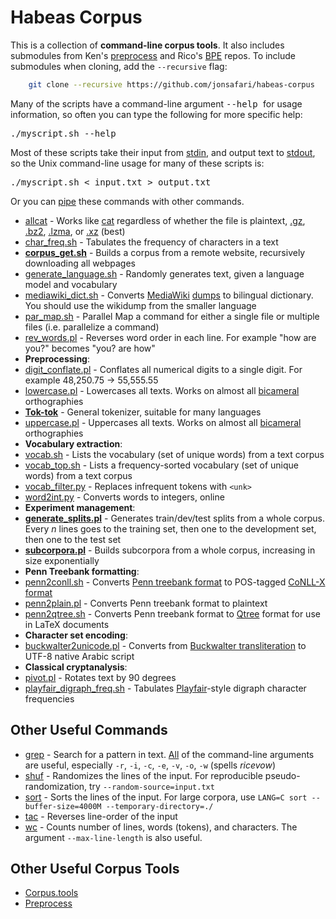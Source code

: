 # Habeas Corpus
This is a collection of **command-line corpus tools**.
It also includes submodules from Ken's [preprocess](https://github.com/kpu/preprocess) and Rico's [BPE](https://github.com/rsennrich/subword-nmt) repos. To include submodules when cloning, add the `--recursive` flag:

```bash
    git clone --recursive https://github.com/jonsafari/habeas-corpus
```

Many of the scripts have a command-line argument <tt> --help </tt> for usage information, so often you can type the following for more specific help: <pre>./myscript.sh --help</pre>
Most of these scripts take their input from [stdin][], and output text to [stdout][], so the Unix command-line usage for many of these scripts is: <pre>./myscript.sh < input.txt > output.txt</pre>
Or you can [pipe][] these commands with other commands.

* [allcat](allcat) - Works like [cat] regardless of whether the file is plaintext, [.gz], [.bz2], [.lzma], or [.xz] (best)
* [char_freq.sh](char_freq.sh) - Tabulates the frequency of characters in a text
* **[corpus_get.sh](corpus_get.sh)** - Builds a corpus from a remote website, recursively downloading all webpages
* [generate_language.sh](generate_language.sh) - Randomly generates text, given a language model and vocabulary
* [mediawiki_dict.sh](mediawiki_dict.sh) - Converts [MediaWiki] [dumps] to bilingual dictionary.  You should use the wikidump from the smaller language
* [par_map.sh](par_map.sh) - Parallel Map a command for either a single file or multiple files (i.e. parallelize a command)
* [rev_words.pl](rev_words.pl) - Reverses word order in each line.  For example "how are you?" becomes "you? are how"
* **Preprocessing**:
 * [digit_conflate.pl](digit_conflate.pl) - Conflates all numerical digits to a single digit.  For example 48,250.75  -&gt; 55,555.55
 * [lowercase.pl](lowercase.pl) - Lowercases all texts.  Works on almost all [bicameral] orthographies
 * **[Tok-tok](https://github.com/jonsafari/tok-tok)** - General tokenizer, suitable for many languages
 * [uppercase.pl](uppercase.pl) - Uppercases all texts.  Works on almost all [bicameral] orthographies
* **Vocabulary extraction**:
 * [vocab.sh](vocab.sh) - Lists the vocabulary (set of unique words) from a text corpus
 * [vocab_top.sh](vocab_top.sh) - Lists a frequency-sorted vocabulary (set of unique words) from a text corpus
 * [vocab_filter.py](vocab_filter.py) - Replaces infrequent tokens with `<unk>`
 * [word2int.py](word2int.py) - Converts words to integers, online
* **Experiment management**:
 * **[generate_splits.pl](generate_splits.pl)** - Generates train/dev/test splits from a whole corpus.  Every <i>n</i> lines goes to the training set, then one to the development set, then one to the test set
 * **[subcorpora.pl](subcorpora.pl)** - Builds subcorpora from a whole corpus, increasing in size exponentially
* **Penn Treebank formatting**:
 * [penn2conll.sh](penn2conll.sh) - Converts [Penn treebank format] to POS-tagged [CoNLL-X format]
 * [penn2plain.pl](penn2plain.pl) - Converts Penn treebank format to plaintext
 * [penn2qtree.sh](penn2qtree.sh) - Converts Penn treebank format to [Qtree] format for use in LaTeX documents
* **Character set encoding**:
 * [buckwalter2unicode.pl](buckwalter2unicode.pl) - Converts from [Buckwalter transliteration] to UTF-8 native Arabic script
* **Classical cryptanalysis**:
 * [pivot.pl](pivot.pl) - Rotates text by 90 degrees
 * [playfair_digraph_freq.sh](playfair_digraph_freq.sh) - Tabulates [Playfair]-style digraph character frequencies


## Other Useful Commands
* [grep] - Search for a pattern in text.  [All][grep-cmd-args] of the command-line arguments are useful, especially `-r`, `-i`, `-c`, `-e`, `-v`, `-o`, `-w` (spells *ricevow*)
* [shuf] - Randomizes the lines of the input.  For reproducible pseudo-randomization, try `--random-source=input.txt`
* [sort] - Sorts the lines of the input.  For large corpora, use `LANG=C sort --buffer-size=4000M --temporary-directory=./`
* [tac] - Reverses line-order of the input
* [wc] - Counts number of lines, words (tokens), and characters.  The argument `--max-line-length` is also useful.


## Other Useful Corpus Tools
* [Corpus.tools](http://corpus.tools)
* [Preprocess](https://github.com/kpu/preprocess)


[pipe]: https://en.wikipedia.org/wiki/Pipeline_(Unix)
[stdin]: https://en.wikipedia.org/wiki/Standard_streams#Standard_input_.28stdin.29
[stdout]: https://en.wikipedia.org/wiki/Standard_streams#Standard_output_.28stdout.29

[cat]: https://en.wikipedia.org/wiki/Cat_(Unix)
[.gz]: https://en.wikipedia.org/wiki/Gzip
[.bz2]: https://en.wikipedia.org/wiki/Bzip2
[.lzma]: https://en.wikipedia.org/wiki/Lzma
[.xz]: https://en.wikipedia.org/wiki/Xz
[Buckwalter transliteration]: https://en.wikipedia.org/wiki/Buckwalter_transliteration
[bicameral]: https://en.wikipedia.org/wiki/Letter_case
[MediaWiki]: https://en.wikipedia.org/wiki/MediaWiki#Markup
[dumps]: http://dumps.wikimedia.org/backup-index.html
[Penn treebank format]: ftp://ftp.cis.upenn.edu/pub/treebank/doc/arpa94.ps.gz
[CoNLL-X format]: http://ilk.uvt.nl/conll/index.html#dataformat
[Qtree]: http://www.ling.upenn.edu/advice/latex/qtree
[Playfair]: https://en.wikipedia.org/wiki/Playfair_cipher

[grep]: https://en.wikipedia.org/wiki/Grep
[grep-cmd-args]: https://www.gnu.org/software/grep/manual/grep.html#Command_002dline-Options
[shuf]: https://en.wikipedia.org/wiki/Shuf
[sort]: https://en.wikipedia.org/wiki/Sort_(Unix)
[tac]: https://en.wikipedia.org/wiki/Tac_(Unix)
[wc]: https://en.wikipedia.org/wiki/Wc_(Unix)

